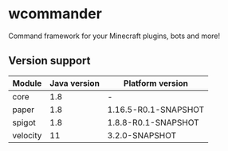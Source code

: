 # wcommander

Command framework for your Minecraft plugins, bots and more!

## Version support

| Module   | Java version | Platform version     |
|----------|--------------|----------------------|
| core     | 1.8          | -                    |
| paper    | 1.8          | 1.16.5-R0.1-SNAPSHOT |
| spigot   | 1.8          | 1.8.8-R0.1-SNAPSHOT  |
| velocity | 11           | 3.2.0-SNAPSHOT       |
